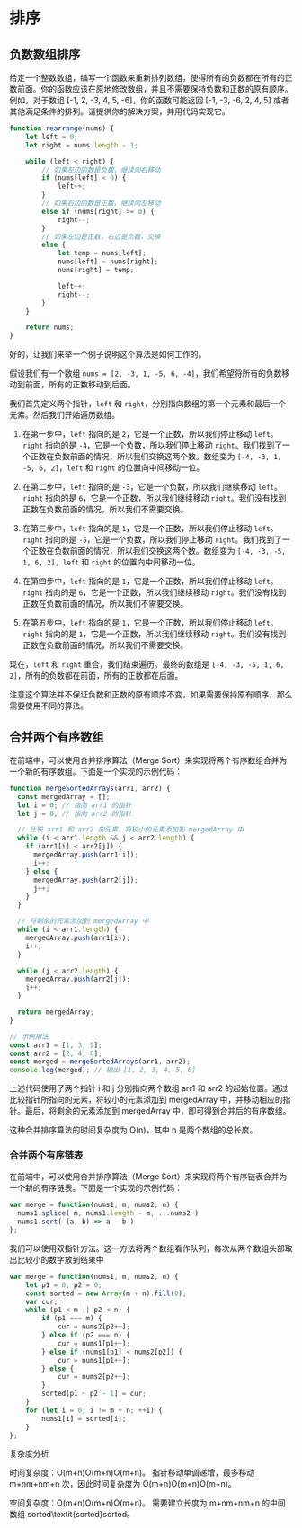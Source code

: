# 排序

## 负数数组排序

给定一个整数数组，编写一个函数来重新排列数组，使得所有的负数都在所有的正数前面。你的函数应该在原地修改数组，并且不需要保持负数和正数的原有顺序。例如，对于数组 [-1, 2, -3, 4, 5, -6]，你的函数可能返回 [-1, -3, -6, 2, 4, 5] 或者其他满足条件的排列。请提供你的解决方案，并用代码实现它。

```js
function rearrange(nums) {
    let left = 0;
    let right = nums.length - 1;

    while (left < right) {
        // 如果左边的数是负数，继续向右移动
        if (nums[left] < 0) {
            left++;
        }
        // 如果右边的数是正数，继续向左移动
        else if (nums[right] >= 0) {
            right--;
        }
        // 如果左边是正数，右边是负数，交换
        else {
            let temp = nums[left];
            nums[left] = nums[right];
            nums[right] = temp;

            left++;
            right--;
        }
    }

    return nums;
}
```

好的，让我们来举一个例子说明这个算法是如何工作的。

假设我们有一个数组 `nums = [2, -3, 1, -5, 6, -4]`，我们希望将所有的负数移动到前面，所有的正数移动到后面。

我们首先定义两个指针，`left` 和 `right`，分别指向数组的第一个元素和最后一个元素。然后我们开始遍历数组。

1. 在第一步中，`left` 指向的是 `2`，它是一个正数，所以我们停止移动 `left`。`right` 指向的是 `-4`，它是一个负数，所以我们停止移动 `right`。我们找到了一个正数在负数前面的情况，所以我们交换这两个数。数组变为 `[-4, -3, 1, -5, 6, 2]`，`left` 和 `right` 的位置向中间移动一位。

2. 在第二步中，`left` 指向的是 `-3`，它是一个负数，所以我们继续移动 `left`。`right` 指向的是 `6`，它是一个正数，所以我们继续移动 `right`。我们没有找到正数在负数前面的情况，所以我们不需要交换。

3. 在第三步中，`left` 指向的是 `1`，它是一个正数，所以我们停止移动 `left`。`right` 指向的是 `-5`，它是一个负数，所以我们停止移动 `right`。我们找到了一个正数在负数前面的情况，所以我们交换这两个数。数组变为 `[-4, -3, -5, 1, 6, 2]`，`left` 和 `right` 的位置向中间移动一位。

4. 在第四步中，`left` 指向的是 `1`，它是一个正数，所以我们停止移动 `left`。`right` 指向的是 `6`，它是一个正数，所以我们继续移动 `right`。我们没有找到正数在负数前面的情况，所以我们不需要交换。

5. 在第五步中，`left` 指向的是 `1`，它是一个正数，所以我们停止移动 `left`。`right` 指向的是 `1`，它是一个正数，所以我们继续移动 `right`。我们没有找到正数在负数前面的情况，所以我们不需要交换。

现在，`left` 和 `right` 重合，我们结束遍历。最终的数组是 `[-4, -3, -5, 1, 6, 2]`，所有的负数都在前面，所有的正数都在后面。

注意这个算法并不保证负数和正数的原有顺序不变，如果需要保持原有顺序，那么需要使用不同的算法。

## 合并两个有序数组

在前端中，可以使用合并排序算法（Merge Sort）来实现将两个有序数组合并为一个新的有序数组。下面是一个实现的示例代码：

```js
function mergeSortedArrays(arr1, arr2) {
  const mergedArray = [];
  let i = 0; // 指向 arr1 的指针
  let j = 0; // 指向 arr2 的指针

  // 比较 arr1 和 arr2 的元素，将较小的元素添加到 mergedArray 中
  while (i < arr1.length && j < arr2.length) {
    if (arr1[i] < arr2[j]) {
      mergedArray.push(arr1[i]);
      i++;
    } else {
      mergedArray.push(arr2[j]);
      j++;
    }
  }

  // 将剩余的元素添加到 mergedArray 中
  while (i < arr1.length) {
    mergedArray.push(arr1[i]);
    i++;
  }

  while (j < arr2.length) {
    mergedArray.push(arr2[j]);
    j++;
  }

  return mergedArray;
}

// 示例用法
const arr1 = [1, 3, 5];
const arr2 = [2, 4, 6];
const merged = mergeSortedArrays(arr1, arr2);
console.log(merged); // 输出 [1, 2, 3, 4, 5, 6]
```

上述代码使用了两个指针 i 和 j 分别指向两个数组 arr1 和 arr2 的起始位置。通过比较指针所指向的元素，将较小的元素添加到 mergedArray 中，并移动相应的指针。最后，将剩余的元素添加到 mergedArray 中，即可得到合并后的有序数组。

这种合并排序算法的时间复杂度为 O(n)，其中 n 是两个数组的总长度。

### 合并两个有序链表

在前端中，可以使用合并排序算法（Merge Sort）来实现将两个有序链表合并为一个新的有序链表。下面是一个实现的示例代码：

```js
var merge = function(nums1, m, nums2, n) {
  nums1.splice( m, nums1.length - m, ...nums2 )
  nums1.sort( (a, b) => a - b )
};
```

我们可以使用双指针方法。这一方法将两个数组看作队列，每次从两个数组头部取出比较小的数字放到结果中

```js
var merge = function(nums1, m, nums2, n) {
    let p1 = 0, p2 = 0;
    const sorted = new Array(m + n).fill(0);
    var cur;
    while (p1 < m || p2 < n) {
        if (p1 === m) {
            cur = nums2[p2++];
        } else if (p2 === n) {
            cur = nums1[p1++];
        } else if (nums1[p1] < nums2[p2]) {
            cur = nums1[p1++];
        } else {
            cur = nums2[p2++];
        }
        sorted[p1 + p2 - 1] = cur;
    }
    for (let i = 0; i != m + n; ++i) {
        nums1[i] = sorted[i];
    }
};
```

复杂度分析

时间复杂度：O(m+n)O(m+n)O(m+n)。
指针移动单调递增，最多移动 m+nm+nm+n 次，因此时间复杂度为 O(m+n)O(m+n)O(m+n)。

空间复杂度：O(m+n)O(m+n)O(m+n)。
需要建立长度为 m+nm+nm+n 的中间数组 sorted\textit{sorted}sorted。

